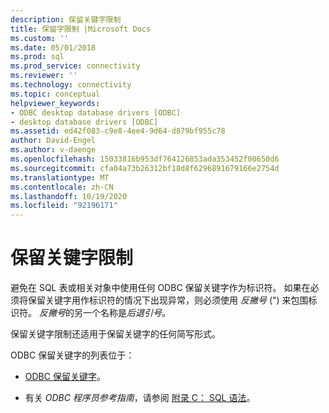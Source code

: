 ```yaml
---
description: 保留关键字限制
title: 保留字限制 |Microsoft Docs
ms.custom: ''
ms.date: 05/01/2018
ms.prod: sql
ms.prod_service: connectivity
ms.reviewer: ''
ms.technology: connectivity
ms.topic: conceptual
helpviewer_keywords:
- ODBC desktop database drivers [ODBC]
- desktop database drivers [ODBC]
ms.assetid: ed42f083-c9e8-4ee4-9d64-d879bf955c78
author: David-Engel
ms.author: v-daenge
ms.openlocfilehash: 15033816b953df764126853ada353452f00650d6
ms.sourcegitcommit: cfa04a73b26312bf18d8f6296891679166e2754d
ms.translationtype: MT
ms.contentlocale: zh-CN
ms.lasthandoff: 10/19/2020
ms.locfileid: "92196171"
---
```

# <a name="reserved-keyword-limitations"></a>保留关键字限制

避免在 SQL 表或相关对象中使用任何 ODBC 保留关键字作为标识符。 如果在必须将保留关键字用作标识符的情况下出现异常，则必须使用 *反撇号* (") 来包围标识符。 *反撇号*的另一个名称是*后退引号*。

保留关键字限制还适用于保留关键字的任何简写形式。

ODBC 保留关键字的列表位于：

- [ODBC 保留关键字](../reference/appendixes/reserved-keywords.md)。

- 有关 *ODBC 程序员参考指南*，请参阅 [附录 C： SQL 语法](../reference/appendixes/appendix-c-sql-grammar.md)。